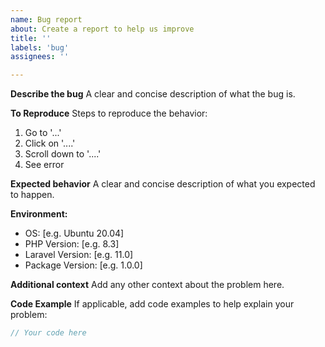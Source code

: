 ```yaml
---
name: Bug report
about: Create a report to help us improve
title: ''
labels: 'bug'
assignees: ''

---
```


**Describe the bug**
A clear and concise description of what the bug is.

**To Reproduce**
Steps to reproduce the behavior:
1. Go to '...'
2. Click on '....'
3. Scroll down to '....'
4. See error

**Expected behavior**
A clear and concise description of what you expected to happen.

**Environment:**
 - OS: [e.g. Ubuntu 20.04]
 - PHP Version: [e.g. 8.3]
 - Laravel Version: [e.g. 11.0]
 - Package Version: [e.g. 1.0.0]

**Additional context**
Add any other context about the problem here.

**Code Example**
If applicable, add code examples to help explain your problem:

```php
// Your code here
``` 